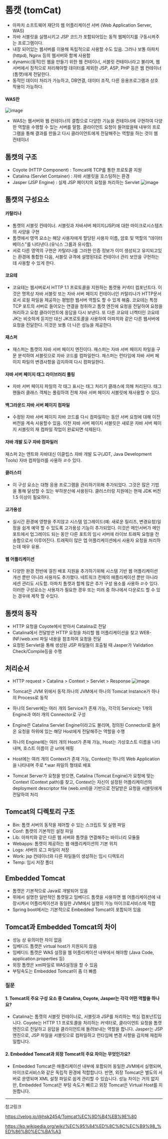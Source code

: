 # 톰캣 (tomCat)

- 아파치 소프트웨어 재단의 웹 어플리케이션 서버 (Web Application Server, WAS)
- 자바 서블릿을 실행시키고 JSP 코드가 포함되어있는 동적 웹페이지를 구동시켜주는 프로그램이다.
- 내장 되어있는 웹서버를 이용해 독립적으로 사용할 수도 있음. 그러나 보통 아파치(httpd), Nginx 등의 웹서버와 함께 사용함
-  dynamic(동적)인 웹을 만들기 위한 웹 컨테이너, 서블릿 컨테이너라고 불리며, 웹서버에서 정적으로 처리해야할 데이터를 제외한 JSP, ASP, PHP 등은 웹 컨테이너(톰캣)에게 전달한다.
- 동적인 데이터 처리가 가능하고, DB연결, 데이터 조작, 다른 응용프로그램과 상호 작용이 가능하다.

#### WAS란
![image](https://github.com/user-attachments/assets/6b93ccb3-37e6-4b77-aa74-b58dd76452b8)
- WAS는 웹서버와 웹 컨테이너의 결합으로 다양한 기능을 컨테이너에 구현하여 다양한 역할을 수행할 수 있는 서버를 말함. 클라이언트 요청이 들어왔을때 내부의 프로그램을 통해 결과를 만들고 다시 클라이언트에게 전달해주는 역할을 하는 것이 웹 컨테이너

## 톰캣의 구조
- Coyote (HTTP Component) : Tomcat에 TCP를 통한 프로토콜 지원
- Catalina (Servlet Container) : 자바 서블릿을 호스팅하는 환경
- Jasper (JSP Engine) : 실제 JSP 페이지의 요청을 처리하는 Servlet
![image](https://github.com/user-attachments/assets/d6c47cd0-e0c3-4c91-adbe-138458a3a32a)

## 톰캣의 구성요소

#### 카탈리나
- 톰캣의 서블릿 컨테이너. 서블릿과 자바서버 페이지(JSP)에 대한 마이크로시스템즈의 사양을 구현
- 톰캣에서 영역 요소는 해당 사용자에게 할당된 사용자 이름, 암호 및 역할의 "데이터베이스"를 나타낸다.(유닉스 그룹과 유사함). 
- 서로 다른 영역의 구현은 카탈리나를 그러한 인증 정보가 이미 생성되고 유지되고있는 환경에 통합한 다음, 서블릿 규격에 설명된대로 컨테이너 관리 보안을 구현하는데 사용할 수 있게 한다.

#### 코요테
- 코요테는 웹서버로서 HTTP 1.1 프로토콜을 지원하는 톰캣용 커넥터 컴포넌트다. 이것은 명목상 자바 서블릿 또는 자바 서버 페이지 컨테이너인 카탈리나가 HTTP문서로서 로컬 파일을 제공하는 평범한 웹서버 역할도 할 수 있게 해줌. 코요테는 특정 TCP 포트의 서버로 들어오는 연결을 청취하고 톰캣 엔진에 요청을 전달하여 요청을 처리하고 요청 클라이언트에 응답을 다시 보낸다. 또 다른 코요테 너켁터인 코요테 JK는 비슷하게 듣지만 대신 JK프로토콜을 사용하여 아파치와 같은 다른 웹서버에 요청을 전달한다. 이것은 보통 더 나은 성능을 제공한다. 

#### 재스퍼
- 재스퍼는 톰캣의 자바 서버 페이지 엔진이다. 재스퍼는 자바 서버 페이지 파일을 구문 분석하여 서블릿으로 자바 코드를 컴파일한다. 재스퍼는 런타임에 자바 서버 페이지 파일의 변경사항을 감지하여 다시 컴파일한다. 

#### 자바 서버 페이지 태그 라이브러리 풀링
- 자바 서버 페이지 파일의 각 태그 표시는 태그 처리기 클래스에 의해 처리된다. 태그 핸들러 클래스 객체는 풀링하여 전체 자바 서버 페이지 서블릿에 재사용할 수 있다.

#### 백그라운드 자바 서버 페이지 컴파일
- 수정된 자바 서버 페이지 자바 코드를 다시 컴파일하는 동안 서버 요청에 대해 이전 버전을 계속 사용할수 있음. 이전 자바 서버 페이지 서블릿은 새로운 자바 서버 페이지 서블릿의 재 컴파일 작업이 
완료되면 삭제된다.

#### 자바 개발 도구 자바 컴파일러
재스퍼 2는 앤트와 자바대신 이클립스 자바 개발 도구(JDT, Java Development Tools) 자바 컴파일러를 사용하 ㄹ수 있다.

#### 클러스터
- 이 구성 요소는 대형 응용 프로그램을 관리하기위해 추가되었다. 그것은 많은 기법을 통해 달성할 수 있는 부하분산에 사용된다. 클러스터링 지원에는 현재 JDK 버전 1.5 이상이 필요하다.

#### 고가용성
- 실시간 환경에 영향을 주지않고 시스템 업그레이드(예: 새로운 릴리즈, 변경요청)일정을 쉽게 예약 할 수 있도록 고가용성 기능이 추가되었다. 이것은 메인서버가 메인 포트에서 업그레이드 되는 동안 다른 포트의 임시 서버에 라이브 트래픽 요청을 전송함으로서 이루어진다. 트래픽이 많은 엡 어플리케이션에서 사용자 요청을 처리하는데 매우 유용.

#### 웹 어플리케이션
- 다양한 완경 전반에 걸친 배포 지원을 추가하기위해 시스템 기반 웹 어플리케이션 개선 뿐만 아니라 사용자도 추가했다. 네트워크 전체의 애플리케이션 뿐만 아니라 세션 관리도 시도함. 아파치 톰캣과 함께 많은 추가 구성 용소를 사용하 ㄹ수 있다. 이러한 구성요소는 사용자가 필요한 경우 또는 미러 중 하나에서 다운로드 할 수 있는 경우에 제작 할 수있다. 


## 톰캣의 동작
- HTTP 요청을 Coyote에서 받아서 Catalina로 전달
- Catalina에서 전달받은 HTTP 요청을 처리할 웹 어플리케이션을 찾고 WEB-INF/web.xml 파일 내용을 참조하여 요청을 전달
- 요청된 Servlet을 통해 생성된 JSP 파일들이 호출될 때 Jasper가 Validation Check/Compile등을 수행

## 처리순서 
- HTTP request > Catalina > Context > Servlet > Response
![image](https://github.com/user-attachments/assets/e0a05c15-72fc-46d0-9d7a-36497b5f0e24)

- Tomcat은 JVM 위에서 동작.하나의 JVM에서 하나의 Tomcat Instance가 하나의 Process로 동작
- 하나의 Server에는 여러 개의 Service가 존재 가능, 각각의 Service는 1개의 Engine과 여러 개의 Connector로 구성
- Engine은 Catalina Servlet Engine이라고도 불리며, 정의된 Connector로 들어온 요청을 하위에 있는 해당 Host에게 전달해주는 역할을 수행
- 하나의 Engine에는 여러 개의 Host가 존재 가능, Host는 가상호스트 이름을 나타내며, 호스트 이름이 곧 url에 매핑
- Host에는 여러 개의 Context가 존재 가능, Context는 하나의 Web Application을 나타내며 주로 *.war 파일의 형태로 배포
- Tomcat Server가 요청을 받으면, Catalina (Tomcat Engine)가 요청에 맞는 Context (Context path)를 찾고, Context는 자신이 설정된 어플리케이션의 deployment descriptor file (web.xml)을 기반으로 전달받은 요청을 서블릿에게 전달하여 처리

## Tomcat의 디렉토리 구조
- Bin: 톰캣 서버의 동작을 제어할 수 있는 스크립트 및 실행 파일
- Conf: 톰캣의 기본적인 설정 파일
- Lib: 아파치와 같은 다른 웹 서버와 톰캣을 연결해주는 바이너리 모듈들
- Webapps: 톰캣이 제공하는 웹 애플리케이션의 기본 위치
- Logs: 서버의 로그 파일이 저장
- Work: jsp 컨테이너와 다른 파일들이 생성하는 임시 디렉토리
- Temp: 임시 저장 폴더

## Embedded Tomcat
- 톰캣은 기본적으로 Java로 개발되어 있음
- 위에서 설명한 일반적인 톰캣말고 임베디드 톰캣을 사용하면 웹 어플리케이션에 내장시켜서 어플리케이션과 동일한 JVM에서 실행이 가능
마이크로서비스에 적합
- Spring boot에서는 기본적으로 Embedded Tomcat이 포함되어 있음

## Tomcat과 Embedded Tomcat의 차이
- 성능 상 유의미한 차이 없음
- 임베디드 톰캣은 virtual host가 지원되지 않음
- 임베디드 톰캣은 WAS 설정을 웹 어플리케이션 내부에서 해야함 (Java Code, application.properties 등)
- 외장 톰캣은 xml파일로 WAS설정을 할 수 있음
- 부팅속도는 Embedded Tomcat이 좀 더 빠름

### 질문
#### 1. Tomcat의 주요 구성 요소 중 Catalina, Coyote, Jasper는 각각 어떤 역할을 하나요?
- Catalina는 톰캣의 서블릿 컨테이너로, 서블릿과 JSP를 처리하는 핵심 컴포넌트입니다. Coyote는 HTTP 1.1 프로토콜을 처리하는 커넥터로, 클라이언트 요청을 톰캣 엔진으로 전달하고 응답을 클라이언트에 돌려보내는 역할을 합니다. Jasper는 JSP 엔진으로, JSP 파일을 서블릿으로 컴파일하고 런타임에 변경 사항을 감지해 재컴파일합니다.

#### 2. Embedded Tomcat과 외장 Tomcat의 주요 차이는 무엇인가요?
- Embedded Tomcat은 애플리케이션 내부에 포함되어 동일한 JVM에서 실행되며, 마이크로서비스와 같은 독립적 환경에 적합합니다. 반면, 외장 Tomcat은 별도의 서버로 운영되며 XML 설정 파일로 쉽게 관리할 수 있습니다. 성능 차이는 거의 없지만, Embedded Tomcat은 부팅 속도가 빠르고 외장 Tomcat은 Virtual Host를 지원합니다.

----
참고링크 

https://velog.io/@hsk2454/Tomcat%EC%9D%B4%EB%9E%80

https://ko.wikipedia.org/wiki/%EC%95%84%ED%8C%8C%EC%B9%98_%ED%86%B0%EC%BA%A3